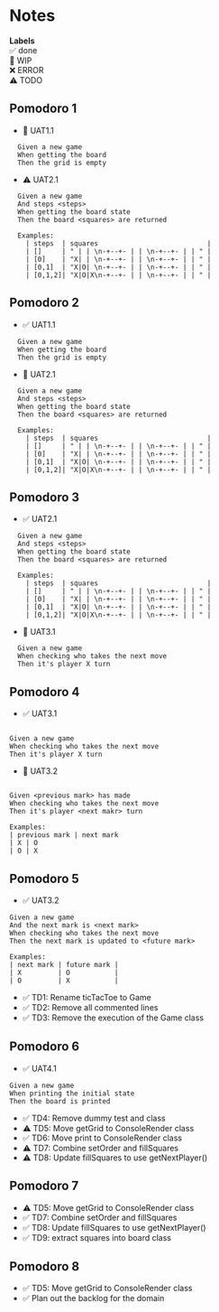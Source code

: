 # Notes

**Labels**  
✅ done  
🚧 WIP  
❌ ERROR  
⚠ TODO

## Pomodoro 1

- 🚧 UAT1.1

```
  Given a new game
  When getting the board
  Then the grid is empty
```

- ⚠ UAT2.1

```
  Given a new game
  And steps <steps>
  When getting the board state
  Then the board <squares> are returned

  Examples:
    | steps  | squares                           |
    | []     | " | | \n-+--+- | | \n-+--+- | | " |
    | [0]    | "X| | \n-+--+- | | \n-+--+- | | " |
    | [0,1]  | "X|O| \n-+--+- | | \n-+--+- | | " |
    | [0,1,2]| "X|O|X\n-+--+- | | \n-+--+- | | " |
```

## Pomodoro 2

- ✅ UAT1.1

```
  Given a new game
  When getting the board
  Then the grid is empty
```

- 🚧 UAT2.1

```
  Given a new game
  And steps <steps>
  When getting the board state
  Then the board <squares> are returned

  Examples:
    | steps  | squares                           |
    | []     | " | | \n-+--+- | | \n-+--+- | | " |
    | [0]    | "X| | \n-+--+- | | \n-+--+- | | " |
    | [0,1]  | "X|O| \n-+--+- | | \n-+--+- | | " |
    | [0,1,2]| "X|O|X\n-+--+- | | \n-+--+- | | " |
```

## Pomodoro 3

- ✅ UAT2.1

```
  Given a new game
  And steps <steps>
  When getting the board state
  Then the board <squares> are returned

  Examples:
    | steps  | squares                           |
    | []     | " | | \n-+--+- | | \n-+--+- | | " |
    | [0]    | "X| | \n-+--+- | | \n-+--+- | | " |
    | [0,1]  | "X|O| \n-+--+- | | \n-+--+- | | " |
    | [0,1,2]| "X|O|X\n-+--+- | | \n-+--+- | | " |
```

- 🚧 UAT3.1

```
  Given a new game
  When checking who takes the next move
  Then it's player X turn
```

## Pomodoro 4

- ✅ UAT3.1

```

Given a new game
When checking who takes the next move
Then it's player X turn

```

- 🚧 UAT3.2

```

Given <previous mark> has made
When checking who takes the next move
Then it's player <next makr> turn

Examples:
| previous mark | next mark
| X | O
| O | X

```

## Pomodoro 5

- ✅ UAT3.2

```
Given a new game
And the next mark is <next mark>
When checking who takes the next move
Then the next mark is updated to <future mark>

Examples:
| next mark | future mark |
| X         | O           |
| O         | X           |
```

- ✅ TD1: Rename ticTacToe to Game
- ✅ TD2: Remove all commented lines
- ✅ TD3: Remove the execution of the Game class

## Pomodoro 6

- ✅ UAT4.1

```
Given a new game
When printing the initial state
Then the board is printed
```

- ✅ TD4: Remove dummy test and class
- ⚠ TD5: Move getGrid to ConsoleRender class
- ✅ TD6: Move print to ConsoleRender class
- ⚠ TD7: Combine setOrder and fillSquares
- ⚠ TD8: Update fillSquares to use getNextPlayer()

## Pomodoro 7

- ⚠ TD5: Move getGrid to ConsoleRender class
- ✅ TD7: Combine setOrder and fillSquares
- ✅ TD8: Update fillSquares to use getNextPlayer()
- ✅ TD9: extract squares into board class

## Pomodoro 8

- ✅ TD5: Move getGrid to ConsoleRender class
- ✅ Plan out the backlog for the domain
